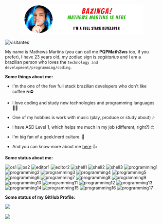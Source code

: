 <p align="center">
    <a href="https://pqpmath3ws.github.io">
        <img width="80%" alt="Bazinga! Mathews Martins is here! - I'm a Full Stack Developer!" src="./images/github_header.png"></img>
    </a>
</p>

![visitantes](https://visitor-badge-reloaded.herokuapp.com/badge?page_id=PQPMath3ws.PQPMath3ws&color=202020&lcolor=8205b3)

My name is Mathews Martins (you can call me **PQPMath3ws** too, if you prefer), I have 23 years old, my zodiac sign is *sagittarius* and I am a brazilian person who loves the <code>technology and development/programming/coding</code>.

**Some things about me:**

- I'm the one of the few full stack brazilian developers who don't like coffee ☕⛔

- I love coding and study new technologies and programming languages 👨‍💻

- One of my hobbies is work with music (play, produce or study about) 🎶

- I have ASD Level 1, which helps me much in my job (different, right?) 🤓

- I'm big fan of a geek/nerd culture. 🤙

- And you can know more about me [here](https://github.com/PQPMath3ws/pqpmath3ws/issues) 👍


**Some status about me:**

![os1](https://img.shields.io/badge/Windows-0078D6?style=for-the-badge&logo=windows&logoColor=white&color=202020&labelColor=8205b3)
![os2](https://img.shields.io/badge/Kali_Linux-557C94?style=for-the-badge&logo=kali-linux&logoColor=white&color=202020&labelColor=8205b3)
![editor1](https://img.shields.io/badge/Visual_Studio_Code-0078D4?style=for-the-badge&logo=visual%20studio%20code&logoColor=white&color=202020&labelColor=8205b3)
![editor2](https://img.shields.io/badge/Android_Studio-3DDC84?style=for-the-badge&logo=android-studio&logoColor=white&color=202020&labelColor=8205b3)
![shell1](https://img.shields.io/badge/GNU%20Bash-4EAA25?style=for-the-badge&logo=GNU%20Bash&logoColor=white&color=202020&labelColor=8205b3)
![shell2](https://img.shields.io/badge/powershell-5391FE?style=for-the-badge&logo=powershell&logoColor=white&color=202020&labelColor=8205b3)
![shell3](https://img.shields.io/badge/windows%20terminal-4D4D4D?style=for-the-badge&logo=windows%20terminal&logoColor=white&color=202020&labelColor=8205b3)
![programming1](https://img.shields.io/badge/HTML-239120?style=for-the-badge&logo=html5&logoColor=white&color=202020&labelColor=8205b3)
![programming2](https://img.shields.io/badge/CSS-239120?&style=for-the-badge&logo=css3&logoColor=white&color=202020&labelColor=8205b3)
![programming3](https://img.shields.io/badge/C%23-239120?style=for-the-badge&logo=c-sharp&logoColor=white&color=202020&labelColor=8205b3)
![programming4](https://img.shields.io/badge/Python-3776AB?style=for-the-badge&logo=python&logoColor=white&color=202020&labelColor=8205b3)
![programming5](https://img.shields.io/badge/JavaScript-F7DF1E?style=for-the-badge&logo=javascript&logoColor=white&color=202020&labelColor=8205b3)
![programming6](https://img.shields.io/badge/Java-ED8B00?style=for-the-badge&logo=java&logoColor=white&color=202020&labelColor=8205b3)
![programming7](https://img.shields.io/badge/Dart-0175C2?style=for-the-badge&logo=dart&logoColor=white&color=202020&labelColor=8205b3)
![programming8](https://img.shields.io/badge/React-20232A?style=for-the-badge&logo=react&logoColor=white&color=202020&labelColor=8205b3)
![programming9](https://img.shields.io/badge/Lua-2C2D72?style=for-the-badge&logo=lua&logoColor=white&color=202020&labelColor=8205b3)
![programming10](https://img.shields.io/badge/PHP-777BB4?style=for-the-badge&logo=php&logoColor=white&color=202020&labelColor=8205b3)
![programming11](https://img.shields.io/badge/Node.js-43853D?style=for-the-badge&logo=node.js&logoColor=white&color=202020&labelColor=8205b3)
![programming12](https://img.shields.io/badge/Shell_Script-121011?style=for-the-badge&logo=gnu-bash&logoColor=white&color=202020&labelColor=8205b3)
![programming13](https://img.shields.io/badge/AngularJS-E23237?style=for-the-badge&logo=angularjs&logoColor=white&color=202020&labelColor=8205b3)
![programming14](https://img.shields.io/badge/Flutter-02569B?style=for-the-badge&logo=flutter&logoColor=white&color=202020&labelColor=8205b3)
![programming15](https://img.shields.io/badge/MySQL-00000F?style=for-the-badge&logo=mysql&logoColor=white&color=202020&labelColor=8205b3)
![programming16](https://img.shields.io/badge/MongoDB-4EA94B?style=for-the-badge&logo=mongodb&logoColor=white&color=202020&labelColor=8205b3)
![programming17](https://img.shields.io/badge/Unity-100000?style=for-the-badge&logo=unity&logoColor=white&color=202020&labelColor=8205b3)


**Some status of my GitHub Profile:**

<p align="left">
    <a href="https://github.com/PQPMath3ws">
        <img src="https://github-readme-stats.vercel.app/api?username=pqpmath3ws&show_icons=true&count_private=true&theme=jolly&include_all_commits=true"></img>
    </a>
</p>

<p align="left">
    <a href="https://github.com/PQPMath3ws">
        <img src="https://github-readme-stats.vercel.app/api/top-langs/?username=pqpmath3ws&count_private=true&theme=jolly&langs_count=10&include_all_commits=true"></img>
    </a>
</p>
